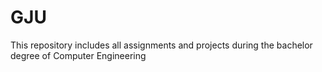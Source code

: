 # GJU
This repository includes all assignments and projects during the bachelor degree of Computer Engineering
